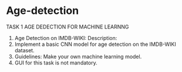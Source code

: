 # Age-detection
 TASK 1 
 AGE DEDECTION FOR MACHINE LEARNNG
 1. Age Detection on IMDB-WIKI: Description:
 2. Implement a basic CNN model for age detection on the IMDB-WIKI dataset.
 3.  Guidelines: Make your own machine learning model.
 4.  GUI for this task is not mandatory.
